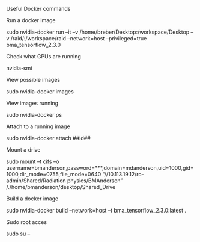 Useful Docker commands

Run a docker image

sudo nvidia-docker run –it –v /home/breber/Desktop:/workspace/Desktop –v
/raid/:/workspace/raid –network=host –privileged=true bma_tensorflow_2.3.0

Check what GPUs are running

nvidia-smi

View possible images

sudo nvidia-docker images

View images running

sudo nvidia-docker ps

Attach to a running image

sudo nvidia-docker attach ##id##

Mount a drive

sudo mount –t cifs –o
username=bmanderson,password=\*\*\*,domain=mdanderson,uid=1000,gid=1000,dir_mode=0755,file_mode=0640
“//10.113.19.12/ro-admin/Shared/Radiation physics/BMAnderson”
/./home/bmanderson/desktop/Shared_Drive

Build a docker image

sudo nvidia-docker build –network=host –t bma_tensorflow_2.3.0:latest .

Sudo root acces

sudo su –

